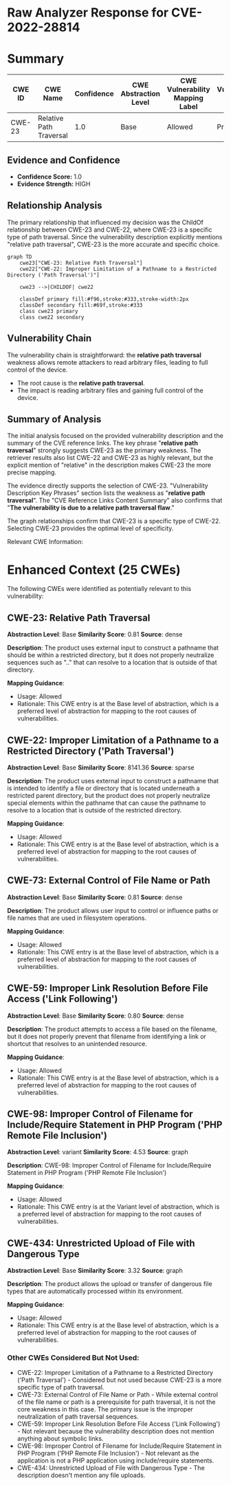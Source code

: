 # Raw Analyzer Response for CVE-2022-28814

# Summary

| CWE ID | CWE Name | Confidence | CWE Abstraction Level | CWE Vulnerability Mapping Label | CWE-Vulnerability Mapping Notes |
|---|---|---|---|---|---|
| CWE-23 | Relative Path Traversal | 1.0 | Base | Allowed | Primary CWE |

## Evidence and Confidence

*   **Confidence Score:** 1.0
*   **Evidence Strength:** HIGH

## Relationship Analysis
The primary relationship that influenced my decision was the ChildOf relationship between CWE-23 and CWE-22, where CWE-23 is a specific type of path traversal. Since the vulnerability description explicitly mentions "relative path traversal", CWE-23 is the more accurate and specific choice.

```mermaid
graph TD
    cwe23["CWE-23: Relative Path Traversal"]
    cwe22["CWE-22: Improper Limitation of a Pathname to a Restricted Directory ('Path Traversal')"]

    cwe23 -->|CHILDOF| cwe22

    classDef primary fill:#f96,stroke:#333,stroke-width:2px
    classDef secondary fill:#69f,stroke:#333
    class cwe23 primary
    class cwe22 secondary
```

## Vulnerability Chain
The vulnerability chain is straightforward: the **relative path traversal** weakness allows remote attackers to read arbitrary files, leading to full control of the device.
  - The root cause is the **relative path traversal**.
  - The impact is reading arbitrary files and gaining full control of the device.

## Summary of Analysis
The initial analysis focused on the provided vulnerability description and the summary of the CVE reference links. The key phrase "**relative path traversal**" strongly suggests CWE-23 as the primary weakness. The retriever results also list CWE-22 and CWE-23 as highly relevant, but the explicit mention of "relative" in the description makes CWE-23 the more precise mapping.

The evidence directly supports the selection of CWE-23. "Vulnerability Description Key Phrases" section lists the weakness as "**relative path traversal**". The "CVE Reference Links Content Summary" also confirms that "**The vulnerability is due to a relative path traversal flaw**."

The graph relationships confirm that CWE-23 is a specific type of CWE-22. Selecting CWE-23 provides the optimal level of specificity.

Relevant CWE Information:

# Enhanced Context (25 CWEs)
The following CWEs were identified as potentially relevant to this vulnerability:

## CWE-23: Relative Path Traversal
**Abstraction Level**: Base
**Similarity Score**: 0.81
**Source**: dense

**Description**:
The product uses external input to construct a pathname that should be within a restricted directory, but it does not properly neutralize sequences such as ".." that can resolve to a location that is outside of that directory.

**Mapping Guidance**:
- Usage: Allowed
- Rationale: This CWE entry is at the Base level of abstraction, which is a preferred level of abstraction for mapping to the root causes of vulnerabilities.

## CWE-22: Improper Limitation of a Pathname to a Restricted Directory ('Path Traversal')
**Abstraction Level**: Base
**Similarity Score**: 8141.36
**Source**: sparse

**Description**:
The product uses external input to construct a pathname that is intended to identify a file or directory that is located underneath a restricted parent directory, but the product does not properly neutralize special elements within the pathname that can cause the pathname to resolve to a location that is outside of the restricted directory.

**Mapping Guidance**:
- Usage: Allowed
- Rationale: This CWE entry is at the Base level of abstraction, which is a preferred level of abstraction for mapping to the root causes of vulnerabilities.

## CWE-73: External Control of File Name or Path
**Abstraction Level**: Base
**Similarity Score**: 0.81
**Source**: dense

**Description**:
The product allows user input to control or influence paths or file names that are used in filesystem operations.

**Mapping Guidance**:
- Usage: Allowed
- Rationale: This CWE entry is at the Base level of abstraction, which is a preferred level of abstraction for mapping to the root causes of vulnerabilities.

## CWE-59: Improper Link Resolution Before File Access ('Link Following')
**Abstraction Level**: Base
**Similarity Score**: 0.80
**Source**: dense

**Description**:
The product attempts to access a file based on the filename, but it does not properly prevent that filename from identifying a link or shortcut that resolves to an unintended resource.

**Mapping Guidance**:
- Usage: Allowed
- Rationale: This CWE entry is at the Base level of abstraction, which is a preferred level of abstraction for mapping to the root causes of vulnerabilities.

## CWE-98: Improper Control of Filename for Include/Require Statement in PHP Program ('PHP Remote File Inclusion')
**Abstraction Level**: variant
**Similarity Score**: 4.53
**Source**: graph

**Description**:
CWE-98: Improper Control of Filename for Include/Require Statement in PHP Program ('PHP Remote File Inclusion')

**Mapping Guidance**:
- Usage: Allowed
- Rationale: This CWE entry is at the Variant level of abstraction, which is a preferred level of abstraction for mapping to the root causes of vulnerabilities.

## CWE-434: Unrestricted Upload of File with Dangerous Type
**Abstraction Level**: Base
**Similarity Score**: 3.32
**Source**: graph

**Description**:
The product allows the upload or transfer of dangerous file types that are automatically processed within its environment.

**Mapping Guidance**:
- Usage: Allowed
- Rationale: This CWE entry is at the Base level of abstraction, which is a preferred level of abstraction for mapping to the root causes of vulnerabilities.

### Other CWEs Considered But Not Used:
- CWE-22: Improper Limitation of a Pathname to a Restricted Directory ('Path Traversal') - Considered but not used because CWE-23 is a more specific type of path traversal.
- CWE-73: External Control of File Name or Path - While external control of the file name or path is a prerequisite for path traversal, it is not the core weakness in this case. The primary issue is the improper neutralization of path traversal sequences.
- CWE-59: Improper Link Resolution Before File Access ('Link Following') - Not relevant because the vulnerability description does not mention anything about symbolic links.
- CWE-98: Improper Control of Filename for Include/Require Statement in PHP Program ('PHP Remote File Inclusion') - Not relevant as the application is not a PHP application using include/require statements.
- CWE-434: Unrestricted Upload of File with Dangerous Type - The description doesn't mention any file uploads.